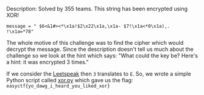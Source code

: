 Description: Solved by 355 teams.
This string has been encrypted using XOR!

`message = " $6<&1#><*\x1a!$2\x22\x1a,\x1a- $7!\x1a<*0\x1a),. !\x1a=*78"`

The whole motive of this challenge was to find the cipher which would decrypt the message. Since the description doesn't tell us much about the challenge so we look at the hint which says:
"What could the key be? Here's a hint: it was encrypted 3 times."

If we consider the [Leetspeak](https://en.wikipedia.org/wiki/Leet) then `3` translates to `E`. So, we wrote a simple Python script called [xor.py](../xor.py) which gave us the flag:
` easyctf{yo_dawg_i_heard_you_liked_xor} `
